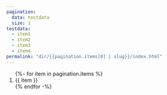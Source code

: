 ```yaml
---
pagination:
  data: testdata
  size: 1
testdata:
  - item1
  - item2
  - item3
  - item4
permalink: "dir/{{pagination.items[0] | slug}}/index.html"
--- 
```


<ol>
{%- for item in pagination.items %}
  <li>{{ item }}</li>
{% endfor -%}
</ol>
